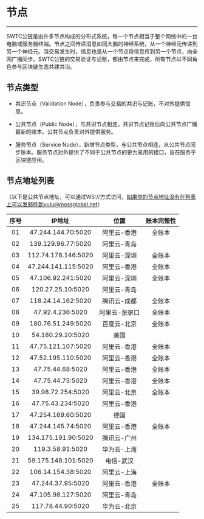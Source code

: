 # 节点

***

SWTC公链是由许多节点构成的分布式系统，每一个节点相当于整个网络中的一台电脑或服务器终端。节点之间传递消息如同大脑的神经系统，从一个神经元传递到另一个神经元。当交易发生时，信息也是从一个节点将信息传到另一个节点，向全网广播同步。SWTC公链的交易验证与记账，都由节点来完成，所有节点以不同角色参与区块链生态共建共治。

## 节点类型

* 共识节点（Validation Node），负责参与交易的共识与记账，不对外提供信息。

* 公共节点（Public Node），与共识节点相连，共识节点记账后向公共节点广播最新的账本。公共节点负责对外提供服务。

* 服务节点（Service Node），新增节点类型，与公共节点相连，从公共节点同步账本。服务节点对外提供了不同于公共节点的更为易用的接口，旨在服务于区块链应用。

## 节点地址列表

（以下是公共节点地址，可以通过WS://方式访问，如果你的节点地址没有在列表上可以发邮件到yulu@mossglobal.net）

序号|IP地址|位置|账本完整性
:-:|:-:|:-:|:-:
01|47.244.144.70:5020|阿里云-香港|全账本
02|139.129.96.77:5020|阿里云-青岛|
03|112.74.178.146:5020|阿里云-深圳|全账本
04|47.244.141.115:5020|阿里云-香港|全账本
05|47.106.92.241:5020|阿里云-深圳|全账本
06|120.27.25.10:5020|阿里云-青岛|
07|118.24.14.162:5020|腾讯云-成都|全账本
08|47.92.4.236:5020|阿里云-张家口|全账本
09|180.76.51.249:5020|百度云-北京|全账本
10|54.180.29.20:5020|美国|
11|47.75.121.107:5020|阿里云-香港|全账本
12|47.52.195.110:5020|阿里云-香港|全账本
13|47.75.44.68:5020|阿里云-香港|全账本
14|47.75.44.75:5020|阿里云-香港|全账本
15|39.98.72.254:5020|阿里云-北京|全账本
16|47.75.43.234:5020|阿里云-香港|
17|47.254.169.60:5020|德国|
18|47.244.145.74:5020|阿里云-香港|全账本
19|134.175.191.90:5020|腾讯云-广州|
20|119.3.58.91:5020|华为云-上海|
21|59.175.148.101:5020|电信-武汉|
22|106.14.154.38:5020|阿里云-上海|
23|47.244.37.95:5020|阿里云-香港|全账本
24|47.105.98.127:5020|阿里云-青岛|
25|117.78.44.90:5020|华为云-北京|
